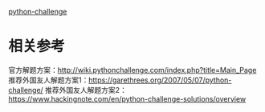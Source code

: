 [python-challenge](http://www.pythonchallenge.com/)

# 相关参考
官方解题方案：http://wiki.pythonchallenge.com/index.php?title=Main_Page
推荐外国友人解题方案1：https://garethrees.org/2007/05/07/python-challenge/
推荐外国友人解题方案2：https://www.hackingnote.com/en/python-challenge-solutions/overview
